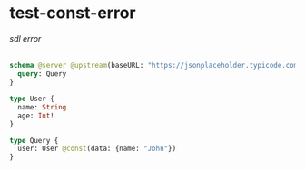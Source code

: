 # test-const-error

###### sdl error

```graphql @server
schema @server @upstream(baseURL: "https://jsonplaceholder.typicode.com") {
  query: Query
}

type User {
  name: String
  age: Int!
}

type Query {
  user: User @const(data: {name: "John"})
}
```
